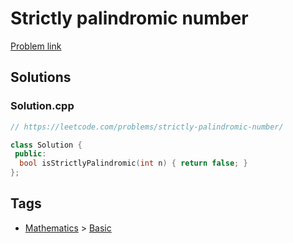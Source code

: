 # Strictly palindromic number

[Problem link](https://leetcode.com/problems/strictly-palindromic-number/)

## Solutions


### Solution.cpp
```cpp
// https://leetcode.com/problems/strictly-palindromic-number/

class Solution {
 public:
  bool isStrictlyPalindromic(int n) { return false; }
};
```
## Tags

* [Mathematics](/README.md#Mathematics) > [Basic](/README.md#Mathematics-Basic)
